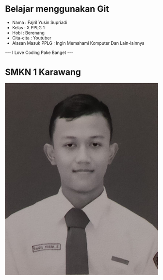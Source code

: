 # Belajar menggunakan Git

- Nama              : Fajril Yusin Supriadi
- Kelas             : X PPLG 1
- Hobi              : Berenang
- Cita-cita         : Youtuber
- Alasan Masuk PPLG : Ingin Memahami Komputer Dan Lain-lainnya

--- I Love Coding Pake Banget ---
# SMKN 1 Karawang
![Neskar](img/fajril.jpeg)
